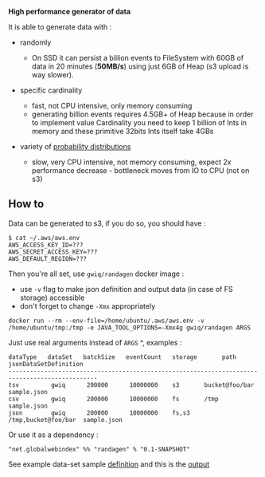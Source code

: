 **High performance generator of data**

It is able to generate data with :
 - randomly
    - On SSD it can persist a billion events to FileSystem with 60GB of data in 20 minutes (**50MB/s**) using just 6GB of Heap (s3 upload is way slower).    
 - specific cardinality
    - fast, not CPU intensive, only memory consuming 
    - generating billion events requires 4.5GB+ of Heap because in order to implement value Cardinality you need to
      keep 1 billion of Ints in memory and these primitive 32bits Ints itself take 4GBs

 - variety of [probability distributions](https://commons.apache.org/proper/commons-math/userguide/distribution.html)
    - slow, very CPU intensive, not memory consuming, expect 2x performance decrease - bottleneck moves from IO to CPU (not on s3) 
 
## How to

Data can be generated to s3, if you do so, you should have :
```
$ cat ~/.aws/aws.env 
AWS_ACCESS_KEY_ID=???
AWS_SECRET_ACCESS_KEY=???
AWS_DEFAULT_REGION=???
```

Then you're all set, use `gwiq/randagen` docker image : 
 - use `-v` flag to make json definition and output data (in case of FS storage) accessible 
 - don't forget to change `-Xmx` appropriately 

```
docker run --rm --env-file=/home/ubuntu/.aws/aws.env -v /home/ubuntu/tmp:/tmp -e JAVA_TOOL_OPTIONS=-Xmx4g gwiq/randagen ARGS
```

Just use real arguments instead of `ARGS` ^, examples :
```
dataType   dataSet   batchSize   eventCount   storage       path          jsonDataSetDefinition
-----------------------------------------------------------------------------------------------
tsv         gwiq      200000      10000000    s3       bucket@foo/bar       sample.json
csv         gwiq      200000      10000000    fs       /tmp                 sample.json
json        gwiq      200000      10000000    fs,s3    /tmp,bucket@foo/bar  sample.json
```

Or use it as a dependency : 

```
"net.globalwebindex" %% "randagen" % "0.1-SNAPSHOT"
```

See example data-set sample [definition](deploy/sample.json) and this is the [output](sample.out)